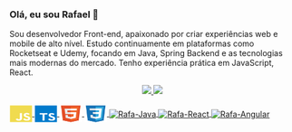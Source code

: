 ### Olá, eu sou Rafael 👋
Sou desenvolvedor Front-end, apaixonado por criar experiências web e mobile de alto nível. Estudo continuamente em plataformas como Rocketseat e Udemy, focando em Java, Spring Backend e as tecnologias mais modernas do mercado. Tenho experiência prática em JavaScript, React.

<div align="center">
  <a href="https://github.com/rafaellima61">
  <img height="180em" src="https://github-readme-stats.vercel.app/api?username=rafaellima61&show_icons=true&theme=dracula&include_all_commits=true&count_private=true"/>
  <img height="180em" src="https://github-readme-stats.vercel.app/api/top-langs/?username=rafaellima61&layout=compact&langs_count=7&theme=dracula"/>
</div>

 <div style="display: inline_block"><br>
  <img align="center" alt="Rafa-Js" height="30" width="40" src="https://raw.githubusercontent.com/devicons/devicon/master/icons/javascript/javascript-plain.svg">
  <img align="center" alt="Rafa-Ts" height="30" width="40" src="https://raw.githubusercontent.com/devicons/devicon/master/icons/typescript/typescript-plain.svg">
  <img align="center" alt="Rafa-HTML" height="30" width="40" src="https://raw.githubusercontent.com/devicons/devicon/master/icons/html5/html5-original.svg">
  <img align="center" alt="Rafa-CSS" height="30" width="40" src="https://raw.githubusercontent.com/devicons/devicon/master/icons/css3/css3-original.svg">
  <img align="center" alt="Rafa-Java" height="30" width="40" src="https://cdn.jsdelivr.net/gh/devicons/devicon@latest/icons/java/java-original.svg" />
  <img align="center" alt="Rafa-React" height="30" width="40" src="https://cdn.jsdelivr.net/gh/devicons/devicon@latest/icons/react/react-original-wordmark.svg" />
  <img align="center" alt="Rafa-Angular" height="30" width="40" src="https://cdn.jsdelivr.net/gh/devicons/devicon@latest/icons/angular/angular-original.svg" />
          
  </div>
